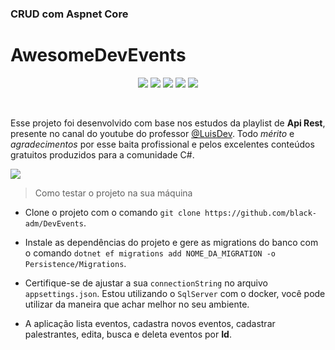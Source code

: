 ### CRUD com Aspnet Core
# AwesomeDevEvents

<p align="center">
<img src="https://img.shields.io/badge/c%23-%23239120.svg?style=for-the-badge&logo=c-sharp&logoColor=white" />
<img src="https://img.shields.io/badge/.NET-5C2D91?style=for-the-badge&logo=.net&logoColor=white" />
<img src="https://img.shields.io/badge/Microsoft%20SQL%20Server-CC2927?style=for-the-badge&logo=microsoft%20sql%20server&logoColor=white" />
<img src="https://img.shields.io/badge/-Swagger-%23Clojure?style=for-the-badge&logo=swagger&logoColor=white" />
<img src="https://img.shields.io/badge/docker-%230db7ed.svg?style=for-the-badge&logo=docker&logoColor=white" />
</p>
<br>

Esse projeto foi desenvolvido com base nos estudos da playlist de **Api Rest**, presente no canal do youtube do professor [@LuisDev](https://www.youtube.com/@luisdev).
Todo *mérito* e *agradecimentos* por esse baita profissional e pelos excelentes conteúdos gratuitos produzidos para a comunidade C#.

<img src="https://i.ibb.co/xff66DT/Captura-de-tela-de-2023-09-27-20-25-48.png" />
</br>

> Como testar o projeto na sua máquina
- Clone o projeto com o comando `git clone https://github.com/black-adm/DevEvents`.

- Instale as dependências do projeto e gere as migrations do banco com o comando `dotnet ef migrations add NOME_DA_MIGRATION -o Persistence/Migrations`.

- Certifique-se de ajustar a sua `connectionString` no arquivo `appsettings.json`. Estou utilizando o `SqlServer` com o docker, você pode utilizar da maneira que achar melhor no seu ambiente.

- A aplicação lista eventos, cadastra novos eventos, cadastrar palestrantes, edita, busca e deleta eventos por **Id**.
